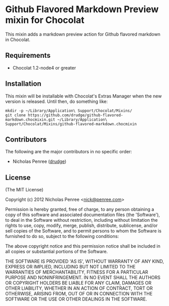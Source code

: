 # Github Flavored Markdown Preview mixin for Chocolat

This mixin adds a markdown preview action for Github flavored markdown in Chocolat.

## Requirements

 * Chocolat 1.2-node4 or greater

## Installation

This mixin will be installable with Chocolat's Extras Manager when the new version is released. Until then, do something like:

    mkdir -p ~/Library/Application\ Support/Chocolat/Mixins/
    git clone https://github.com/drudge/github-flavored-markdown.chocmixin.git ~/Library/Application\ Support/Chocolat/Mixins/github-flavored-markdown.chocmixin

## Contributors

The following are the major contributors in no specific order:

  * Nicholas Penree ([drudge](http://github.com/drudge))

## License 

(The MIT License)

Copyright (c) 2012 Nicholas Penree &lt;nick@penree.com&gt;

Permission is hereby granted, free of charge, to any person obtaining
a copy of this software and associated documentation files (the
'Software'), to deal in the Software without restriction, including
without limitation the rights to use, copy, modify, merge, publish,
distribute, sublicense, and/or sell copies of the Software, and to
permit persons to whom the Software is furnished to do so, subject to
the following conditions:

The above copyright notice and this permission notice shall be
included in all copies or substantial portions of the Software.

THE SOFTWARE IS PROVIDED 'AS IS', WITHOUT WARRANTY OF ANY KIND,
EXPRESS OR IMPLIED, INCLUDING BUT NOT LIMITED TO THE WARRANTIES OF
MERCHANTABILITY, FITNESS FOR A PARTICULAR PURPOSE AND NONINFRINGEMENT.
IN NO EVENT SHALL THE AUTHORS OR COPYRIGHT HOLDERS BE LIABLE FOR ANY
CLAIM, DAMAGES OR OTHER LIABILITY, WHETHER IN AN ACTION OF CONTRACT,
TORT OR OTHERWISE, ARISING FROM, OUT OF OR IN CONNECTION WITH THE
SOFTWARE OR THE USE OR OTHER DEALINGS IN THE SOFTWARE.
